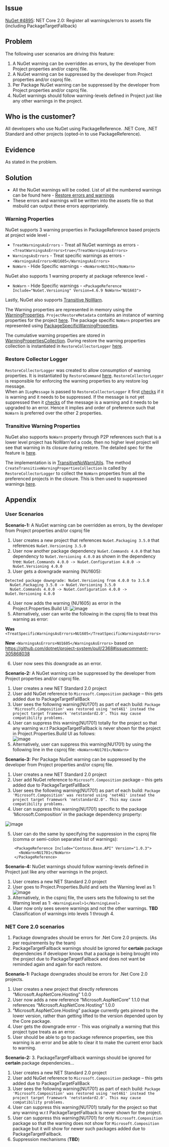 ## Issue
[NuGet #4895](https://github.com/NuGet/Home/issues/4895): NET Core 2.0: Register all warnings/errors to assets file (including PackageTargetFallback)

## Problem
The following user scenarios are driving this feature: 
1. A NuGet warning can be overridden as errors, by the developer from Project properties and/or csproj file.
2. A NuGet warning can be suppressed by the developer from Project properties and/or csproj file. 
3. Per Package NuGet warning can be suppressed by the developer from Project properties and/or csproj file.
4. NuGet warnings should follow warning-levels defined in Project just like any other warnings in the project.

## Who is the customer?
All developers who use NuGet using PackageReference. .NET Core, .NET Standard and other projects (opted-in to use PackageReference).

## Evidence
As stated in the problem.

## Solution
* All the NuGet warnings will be coded. List of all the numbered warnings can be found here - [Restore errors and warnings](https://github.com/NuGet/Home/wiki/Restore-errors-and-warnings)
* These errors and warnings will be written into the assets file so that msbuild can output these errors appropriately.

### Warning Properties
NuGet supports 3 warning properties in PackageReference based projects at project wide level - 
* `TreatWarningsAsErrors` - Treat all NuGet warnings as errors - `<TreatWarningsAsErrors>true</TreatWarningsAsErrors>`
* `WarningsAsErrors` - Treat specific warnings as errors - `<WarningsAsErrors>NU1605</WarningsAsErrors>`
* `NoWarn` - Hide Specific warnings - `<NoWarn>NU1701</NoWarn>`

NuGet also supports 1 warning property at package reference level - 
* `NoWarn` - Hide Specific warnings - `<PackageReference Include="NuGet.Versioning" Version=4.6.9 NoWarn="NU1603">`

Lastly, NuGet also supports [Transitive NoWarn](https://github.com/NuGet/Home/wiki/%5BSpec%5D-Transitive-Warning-Properties).

The Warning properties are represented in memory using the [WarningProperties](https://github.com/NuGet/NuGet.Client/blob/dev/src/NuGet.Core/NuGet.ProjectModel/WarningProperties.cs). `ProjectRestoreMetadata` contains an instance of warning properties for the project [here](https://github.com/NuGet/NuGet.Client/blob/dev/src/NuGet.Core/NuGet.ProjectModel/ProjectRestoreMetadata.cs#L112). The package specific `NoWarn` properties are represented using [PackageSpecificWarningProperties](https://github.com/NuGet/NuGet.Client/blob/dev/src/NuGet.Core/NuGet.Commands/RestoreCommand/Logging/PackageSpecificWarningProperties.cs).

The cumulative warning properties are stored in [WarningPropertiesCollection](https://github.com/NuGet/NuGet.Client/blob/dev/src/NuGet.Core/NuGet.Commands/RestoreCommand/Logging/WarningPropertiesCollection.cs). During restore the warning properties collection is instantiated in `RestoreCollectorLogger` [here](https://github.com/NuGet/NuGet.Client/blob/dev/src/NuGet.Core/NuGet.Commands/RestoreCommand/Logging/RestoreCollectorLogger.cs#L65).

### Restore Collector Logger
`RestoreCollectorLogger` was created to allow consumption of warning properties. It is instantiated by `RestoreCommand` [here](https://github.com/NuGet/NuGet.Client/blob/dev/src/NuGet.Core/NuGet.Commands/RestoreCommand/RestoreCommand.cs#L76).
`RestoreCollectorLogger` is responsible for enforcing the warning properties to any restore log message.  
When an `ILogMessage` is passed to `RestoreCollectorLogger` it first [checks](https://github.com/NuGet/NuGet.Client/blob/dev/src/NuGet.Core/NuGet.Commands/RestoreCommand/Logging/RestoreCollectorLogger.cs#L157) if it is warning and it needs to be suppressed. If the message is not yet suppressed then it [checks](https://github.com/NuGet/NuGet.Client/blob/dev/src/NuGet.Core/NuGet.Commands/RestoreCommand/Logging/RestoreCollectorLogger.cs#L160) of the message is a warning and it needs to be upgraded to an error. Hence it implies and order of preference such that `NoWarn` is preferred over the other 2 properties.

### Transitive Warning Properties

NuGet also supports `NoWarn` property through P2P references such that is a lower level project has NoWarn'ed a code, then no higher level project will see that warning in its closure during restore. The detailed spec for the feature is [here](https://github.com/NuGet/Home/wiki/%5BSpec%5D-Transitive-Warning-Properties).

The implementation is in [TransitiveNoWarnUtils](https://github.com/NuGet/NuGet.Client/blob/dev/src/NuGet.Core/NuGet.Commands/RestoreCommand/Logging/TransitiveNoWarnUtils.cs). The method `CreateTransitiveWarningPropertiesCollection` is called by `RestoreCollectorLogger` to collect the `NoWarn` properties from all the preferenced projects in the closure. This is then used to suppressed warnings [here](https://github.com/NuGet/NuGet.Client/blob/dev/src/NuGet.Core/NuGet.Commands/RestoreCommand/Logging/RestoreCollectorLogger.cs#L227).

## Appendix 
### User Scenarios

**Scenario-1:** A NuGet warning can be overridden as errors, by the developer from Project properties and/or csproj file
1. User creates a new project that references `NuGet.Packaging 3.5.0` that references `NuGet.Versioning 3.5.0`
2. User now another package dependency `NuGet.Commands 4.0.0` that has dependency to `NuGet.Versioning 4.0.0` as shown in the dependency tree:
`NuGet.Commands 4.0.0 -> NuGet.Configuration 4.0.0 -> NuGet.Versioning 4.0.0`
3. User gets a downgrade warning (NU1605):

```
Detected package downgrade: NuGet.Versioning from 4.0.0 to 3.5.0
  NuGet.Packaging 3.5.0 -> NuGet.Versioning 3.5.0
  NuGet.Commands 4.0.0 -> NuGet.Configuration 4.0.0 -> NuGet.Versioning 4.0.0
```

4. User now adds the warning (NU1605) as error in the Project.Properties.Build UI:
![image](https://cloud.githubusercontent.com/assets/14800916/26081463/b1155498-397f-11e7-8c92-f832c1b71339.png)
5. Alternatively, user can write the following in the csproj file to treat this warning as error:

  **Was** `<TreatSpecificWarningsAsErrors>NU1605</TreatSpecificWarningsAsErrors>`
 
  **New** `<WarningsAsErrors>NU1605</WarningsAsErrors>` based on https://github.com/dotnet/project-system/pull/2368#issuecomment-305868038

6. User now sees this downgrade as an error.

**Scenario-2:** A NuGet warning can be suppressed by the developer from Project properties and/or csproj file. 
1. User creates a new NET Standard 2.0 project
2. User add NuGet reference to `Microsoft.Composition` package – this gets added due to PackageTargetFallBack
3. User sees the following warning(NU1701) as part of each build:
`Package 'Microsoft.Composition' was restored using 'net461' instead the project target framework 'netstandard2.0'. This may cause compatibility problems.`
4. User can suppress this warning(NU1701) totally for the project so that any warning w.r.t PackageTargetFallback is never shown for the project in Project.Properties.Build UI as follows:<br>
![image](https://cloud.githubusercontent.com/assets/14800916/26125901/7623489a-3a38-11e7-8604-d90be0fb6a49.png)
5. Alternatively, user can suppress this warning(NU1701) by using the following line in the csproj file:
 `<NoWarn>NU1701</NoWarn>`

**Scenario-3:** Per Package NuGet warning can be suppressed by the developer from Project properties and/or csproj file.
1. User creates a new NET Standard 2.0 project
2. User add NuGet reference to `Microsoft.Composition` package – this gets added due to PackageTargetFallBack
3. User sees the following warning(NU1701) as part of each build:
`Package 'Microsoft.Composition' was restored using 'net461' instead the project target framework 'netstandard2.0'. This may cause compatibility problems.`
4. User can suppress this warning(NU1701) specific to the package 'Microsoft.Composition' in the package dependency property:

![image](https://cloud.githubusercontent.com/assets/14800916/26465230/568f8aa8-413f-11e7-91b1-0378b987ddc9.png)

5. User can do the same by specifying the suppression in the csproj file (comma or semi-colon separated list of warnings):
```
    <PackageReference Include="Contoso.Base.API" Version="1.0.3">
      <NoWarn>NU1701</NoWarn>
    </PackageReference>
```

**Scenario-4:** NuGet warnings should follow warning-levels defined in Project just like any other warnings in the project.
1. User creates a new NET Standard 2.0 project
2. User goes to Project.Properties.Build and sets the Warning level as 1:
![image](https://cloud.githubusercontent.com/assets/14800916/26126231/b07a654a-3a39-11e7-8ea9-d7c13c004e3d.png)
3. Alternatively, in the csproj file, the users sets the following to set the Warning level as 1:
  `<WarningLevel>1</WarningLevel>`
4. User now only sees severe warnings and not the other warnings.
**TBD** Classification of warnings into levels 1 through 4.

### NET Core 2.0 scenarios
1. Package downgrades should be errors for .Net Core 2.0 projects. (As per requirements by the team) 
2. PackageTargetFallback warnings should be ignored for **certain** package dependencies if developer knows that a package is being brought into the project due to PackageTargetFallback and does not want be reminded again and again for each restore.

**Scenario-1:** Package downgrades should be errors for .Net Core 2.0 projects.
1. User creates a new project that directly references “Microsoft.AspNetCore.Hosting” 1.0.0
2. User now adds a new reference “Microsoft.AspNetCore” 1.1.0 that references “Microsoft.AspNetCore.Hosting” 1.0.0
3. “Microsoft.AspNetCore.Hosting”  package currently gets pinned to the lower version, rather than getting lifted to the version depended upon by the Core package. 
4. User gets the downgrade error - This was originally a warning that this project type treats as an error.
5. User should be able to go to package reference properties, see this warning is an error and be able to clear it to make the current error back to warning.

**Scenario-2:** 3. PackageTargetFallback warnings should be ignored for **certain** package dependencies...
1. User creates a new NET Standard 2.0 project
2. User add NuGet reference to `Microsoft.Composition` package – this gets added due to PackageTargetFallBack
3. User sees the following warning(NU1701) as part of each build:
`Package 'Microsoft.Composition' was restored using 'net461' instead the project target framework 'netstandard2.0'. This may cause compatibility problems.`
4. User can suppress this warning(NU1701) totally for the project so that any warning w.r.t PackageTargetFallback is never shown for the project.
5. User can suppress this warning(NU1701) for only `Microsoft.Composition` package so that the warning does not show for `Microsoft.Composition` package but it will show for newer such packages added due to PackageTargetFallback. 
6. Suppression mechanisms (**TBD**)